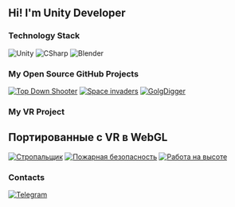 ## Hi! I'm Unity Developer

### Technology Stack

![Unity](https://img.shields.io/badge/-Unity-090909?style=for-the-badge&logo=unity)
![CSharp](https://img.shields.io/badge/-CSharp-090909?style=for-the-badge&logo=csharp&logoColor=37E1FF)
![Blender](https://img.shields.io/badge/-Blender-090909?style=for-the-badge&logo=blender&logoColor=F4CA16)

### My Open Source GitHub Projects

[![Top Down Shooter](https://img.shields.io/badge/-Top%20Down%20Shooter-090909?style=for-the-badge&logo=GIT)](https://github.com/AcsellMeent/Top-down-shooter)
[![Space invaders](https://img.shields.io/badge/-Space_invaders-090909?style=for-the-badge&logo=GIT)](https://github.com/AcsellMeent/Space-invaders)
[![GolgDigger](https://img.shields.io/badge/-GolgDigger-090909?style=for-the-badge&logo=GIT)](https://github.com/AcsellMeent/GolgDigger)

### My VR Project
## Портированные с VR в WebGL

[![Стропальщик](https://img.shields.io/badge/-Стропальщик-090909?style=for-the-badge&logo=WebGL)](https://cdoprof.com/_fileclients/clients/paid-courses/files_trainer/1645188402/)
[![Пожарная безопасность](https://img.shields.io/badge/-Пожарная%20безопасность-090909?style=for-the-badge&logo=WebGL)](https://cdoprof.com/_fileclients/clients/paid-courses/files_trainer/1648199072/)
[![Работа на высоте](https://img.shields.io/badge/-Работа%20на%20высоте-090909?style=for-the-badge&logo=WebGL)](https://cdoprof.com/_fileclients/clients/paid-courses/files_trainer/1653573265/)

### Contacts

[![Telegram](https://img.shields.io/badge/-Telegram-090909?style=for-the-badge&logo=telegram)](https://t.me/DANIR117)
